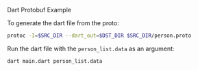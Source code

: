 Dart Protobuf Example

To generate the dart file from the proto: 
```sh
protoc -I=$SRC_DIR --dart_out=$DST_DIR $SRC_DIR/person.proto
```

Run the dart file with the `person_list.data` as an argument:
```sh 
dart main.dart person_list.data
```
